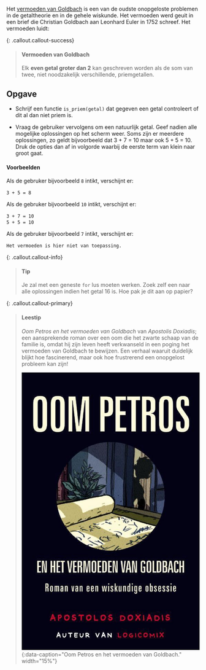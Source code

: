 Het <a href="https://nl.wikipedia.org/wiki/Vermoeden_van_Goldbach" target="_blank">vermoeden van Goldbach</a> is een van de oudste onopgeloste problemen in de getaltheorie en in de gehele wiskunde. Het vermoeden werd geuit in een brief die Christian Goldbach aan Leonhard Euler in 1752 schreef. Het vermoeden luidt:

{: .callout.callout-success}
> #### Vermoeden van Goldbach
> Elk **even getal groter dan 2** kan geschreven worden als de som van twee, niet noodzakelijk verschillende, priemgetallen.

## Opgave
- Schrijf een functie `is_priem(getal)` dat gegeven een getal controleert of dit al dan niet priem is.

- Vraag de gebruiker vervolgens om een natuurlijk getal. Geef nadien alle mogelijke oplossingen op het scherm weer.
Soms zijn er meerdere oplossingen, zo geldt bijvoorbeeld dat 3 + 7 = 10 maar ook 5 + 5 = 10. Druk de opties dan af in volgorde waarbij de eerste term van klein naar groot gaat. 

#### Voorbeelden
Als de gebruker bijvoorbeeld `8` intikt, verschijnt er:

```pyton
3 + 5 = 8
```

Als de gebruker bijvoorbeeld `10` intikt, verschijnt er:

```
3 + 7 = 10
5 + 5 = 10
```

Als de gebruker bijvoorbeeld `7` intikt, verschijnt er:

```
Het vermoeden is hier niet van toepassing.
```


{: .callout.callout-info}
> #### Tip
> Je zal met een geneste `for` lus moeten werken. Zoek zelf een naar alle oplossingen indien het getal 16 is. Hoe pak je dit aan op papier?


{: .callout.callout-primary}
> #### Leestip
>*Oom Petros en het vermoeden van Goldbach* van *Apostolis Doxiadis*; een aansprekende roman over een oom die het zwarte schaap van de familie is, omdat hij zijn leven heeft verkwanseld in een poging het vermoeden van Goldbach te bewijzen. Een verhaal waaruit duidelijk blijkt hoe fascinerend, maar ook hoe frustrerend een onopgelost probleem kan zijn!
>
> ![Oom Petros en het vermoeden van Goldbach.](media/oom_petros.jpg "Oom Petros en het vermoeden van Goldbach."){:data-caption="Oom Petros en het vermoeden van Goldbach." width="15%"}
